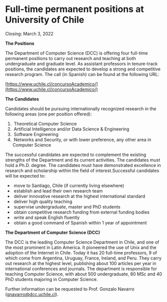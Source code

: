 

# Full-time permanent positions at University of Chile



Closing: March 3, 2022



**The Positions**



The Department of Computer Science (DCC) is offering four full-time permanent positions to carry out research and teaching at both undergraduate and graduate level. As assistant professors in tenure-track positions, the candidates are expected to develop a strong and competitive research program. The call (in Spanish) can be found at the following URL:



[https://www.uchile.cl/concursoAcademico/](https://www.uchile.cl/concursoAcademico/)



**The Candidates**



Candidates should be pursuing internationally recognized research in the following areas (one per position offered):



1. ​	Theoretical Computer Science
2. ​	Artificial Intelligence and/or Data Science & Engineering
3. ​	Software Engineering
4. ​	Networks and Security, or with lower preference, any other area in Computer Science



The successful candidates are expected to complement the existing strengths of the Department and its current activities. The candidates must hold a Ph.D. degree. The candidates must have demonstrated excellence in research and scholarship within the field of interest.Successful candidates will be expected to:



- ​	move to Santiago, Chile (if currently living elsewhere)
- ​	establish and lead their own research team
- ​	deliver innovative research at the highest international standard
- ​	deliver high quality teaching
- ​	supervise undergraduate, master and PhD students
- ​	obtain competitive research funding from external funding bodies
- ​	write and speak English fluently
- ​	obtain a good command of Spanish within 1 year of appointment



**The Department of Computer Science (DCC)**



The DCC is the leading Computer Science Department in Chile, and one of the most prominent in Latin America. It pioneered the use of Unix and the adoption of the Internet in Chile. Today it has 20 full-time professors, 9 of which come from Argentina, Uruguay, France, Ireland, and Peru. They carry out research at the highest level, publishing about 100 articles per year in international conferences and journals. The department is responsible for teaching Computer Science, with about 500 undergraduate, 80 MSc and 40 PhD students majoring in Computer Science.



Further information can be requested to Prof. Gonzalo Navarro ([gnavarro@dcc.uchile.cl](https://webmail.dcc.uchile.cl/src/compose.php?send_to=gnavarro@dcc.uchile.cl)).


 
